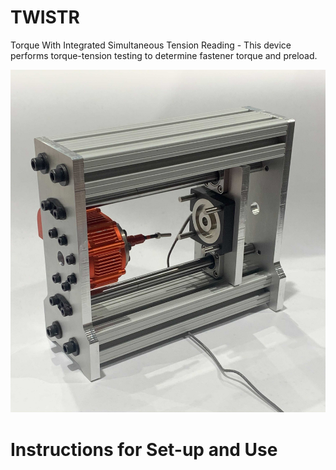 # TWISTR
Torque With Integrated Simultaneous Tension Reading - This device performs torque-tension testing to determine fastener torque and preload.

![TWISTR](./other/device.jpg)

# Instructions for Set-up and Use
